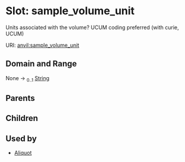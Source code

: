 
# Slot: sample_volume_unit

Units associated with the volume? UCUM coding preferred (with curie, UCUM)

URI: [anvil:sample_volume_unit](https://anvilproject.org/acr-harmonized-data-model/sample_volume_unit)


## Domain and Range

None &#8594;  <sub>0..1</sub> [String](types/String.md)

## Parents


## Children


## Used by

 * [Aliquot](Aliquot.md)
